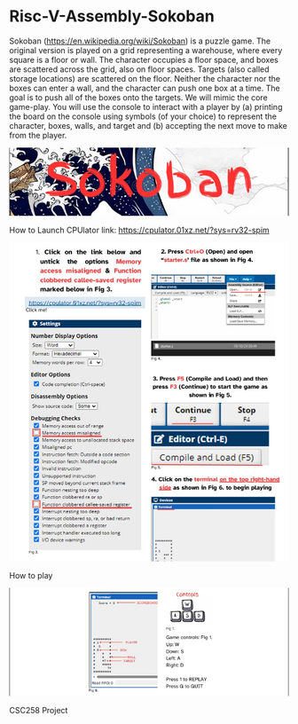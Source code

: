 # Risc-V-Assembly-Sokoban

Sokoban (https://en.wikipedia.org/wiki/Sokoban) is a puzzle game. The original version is played
on a grid representing a warehouse, where every square is a floor or wall. The character occupies a
floor space, and boxes are scattered across the grid, also on floor spaces. Targets (also called
storage locations) are scattered on the floor. Neither the character nor the boxes can enter a wall,
and the character can push one box at a time. The goal is to push all of the boxes onto the targets.
We will mimic the core game-play. You will use the console to interact with a player by (a) printing the
board on the console using symbols (of your choice) to represent the character, boxes, walls, and
target and (b) accepting the next move to make from the player. 

![Image Alt](https://github.com/FahimAlvi/Risc-V-Assembly-Sokoban/blob/1b9ce46d63a2e72329574cf58cf9bc88d44d510c/title.jpg)

 How to Launch
 CPUlator link: https://cpulator.01xz.net/?sys=rv32-spim

![Image Alt](https://github.com/FahimAlvi/Risc-V-Assembly-Sokoban/blob/1b9ce46d63a2e72329574cf58cf9bc88d44d510c/How%20to%20launch.jpg)

How to play

![Image Alt](https://github.com/FahimAlvi/Risc-V-Assembly-Sokoban/blob/0ebae00b384b08cd4f4ab9d7a31fdb939f0b8cd8/controls.jpg)


CSC258 Project
